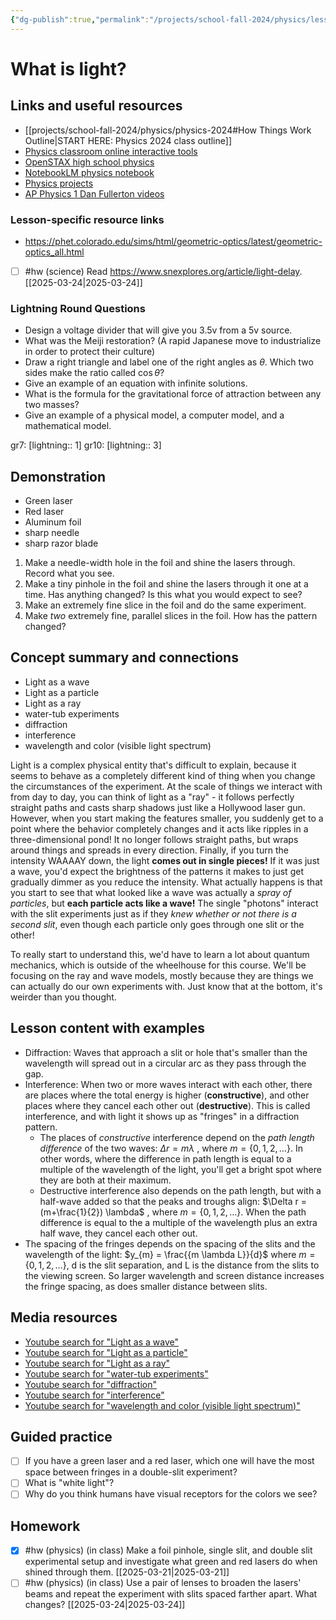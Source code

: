 ```yaml
---
{"dg-publish":true,"permalink":"/projects/school-fall-2024/physics/lessons/light-what-is-it/"}
---
```



#  What is light?

## Links and useful resources 

- [[projects/school-fall-2024/physics/physics-2024#How Things Work Outline\|START HERE: Physics 2024 class outline]]
- [Physics classroom online interactive tools](https://www.physicsclassroom.com/Lesson-Plans/Algebra-Based-Physics)
- [OpenSTAX high school physics](https://openstax.org/books/physics/pages/1-introduction)
- [NotebookLM physics notebook](https://notebooklm.google.com/notebook/94fe29f5-cebb-4621-9e03-d20110b7a978)
- [Physics projects](https://www.sciencebuddies.org/science-fair-projects/science-projects/physics/high-school)
- [AP Physics 1 Dan Fullerton videos](https://www.youtube.com/playlist?list=PLd2HWlWc-MsysWuL9ksneEM8cl5bk3bHH)


### Lesson-specific resource links

- https://phet.colorado.edu/sims/html/geometric-optics/latest/geometric-optics_all.html  
- [ ] #hw (science) Read https://www.snexplores.org/article/light-delay. [[2025-03-24\|2025-03-24]]

### Lightning Round Questions

- Design a voltage divider that will give you 3.5v from a 5v source. 
- What was the Meiji restoration? (A rapid Japanese move to industrialize in order to protect their culture) 
- Draw a right triangle and label one of the right angles as $\theta$. Which two sides make the ratio called $\cos \theta$? 
- Give an example of an equation with infinite solutions. 
- What is the formula for the gravitational force of attraction between any two masses? 
- Give an example of a physical model, a computer model, and a mathematical model.  

gr7: [lightning:: 1]
gr10: [lightning:: 3]
## Demonstration

- Green laser
- Red laser
- Aluminum foil
- sharp needle
- sharp razor blade

1. Make a needle-width hole in the foil and shine the lasers through. Record what you see.
2. Make a tiny pinhole in the foil and shine the lasers through it one at a time. Has anything changed? Is this what you would expect to see?
3. Make an extremely fine slice in the foil and do the same experiment. 
4. Make *two* extremely fine, parallel slices in the foil. How has the pattern changed?

## Concept summary and connections

- Light as a wave 
- Light as a particle 
- Light as a ray 
- water-tub experiments 
- diffraction 
- interference 
- wavelength and color (visible light spectrum) 

Light is a complex physical entity that's difficult to explain, because it seems to behave as a completely different kind of thing when you change the circumstances of the experiment. At the scale of things we interact with from day to day, you can think of light as a "ray" - it follows perfectly straight paths and casts sharp shadows just like a Hollywood laser gun. However, when you start making the features smaller, you suddenly get to a point where the behavior completely changes and it acts like ripples in a three-dimensional pond! It no longer follows straight paths, but wraps around things and spreads in every direction. Finally, if you turn the intensity WAAAAY down, the light **comes out in single pieces!** If it was just a wave, you'd expect the brightness of the patterns it makes to just get gradually dimmer as you reduce the intensity. What actually happens is that you start to see that what looked like a wave was actually a *spray of particles*, but **each particle acts like a wave!** The single "photons" interact with the slit experiments just as if they *knew whether or not there is a second slit*, even though each particle only goes through one slit or the other!

To really start to understand this, we'd have to learn a lot about quantum mechanics, which is outside of the wheelhouse for this course. We'll be focusing on the ray and wave models, mostly because they are things we can actually do our own experiments with. Just know that at the bottom, it's weirder than you thought.

## Lesson content with examples

- Diffraction: Waves that approach a slit or hole that's smaller than the wavelength will spread out in a circular arc as they pass through the gap.
- Interference: When two or more waves interact with each other, there are places where the total energy is higher (**constructive**), and other places where they cancel each other out (**destructive**). This is called interference, and with light it shows up as "fringes" in a diffraction pattern. 
    - The places of *constructive* interference depend on the *path length difference* of the two waves: $\Delta r = m \lambda$ , where $m = \{0,1,2,\dots\}$. In other words, where the difference in path length is equal to a multiple of the wavelength of the light, you'll get a bright spot where they are both at their maximum.
    - Destructive interference also depends on the path length, but with a half-wave added so that the peaks and troughs align: $\Delta r = (m+\frac{1}{2}) \lambda$ , where $m = \{0,1,2,\dots\}$. When the path difference is equal to the a multiple of the wavelength plus an extra half wave, they cancel each other out.
- The spacing of the fringes depends on the spacing of the slits and the wavelength of the light: $y_{m} = \frac{{m \lambda L}}{d}$ where $m = \{0,1,2,\dots\}$, d is the slit separation, and L is the distance from the slits to the viewing screen. So larger wavelength and screen distance increases the fringe spacing, as does smaller distance between slits.

## Media resources

- [Youtube search for "Light as a wave"](https://www.youtube.com/results?search_query=Light%20as%20a%20wave) 
- [Youtube search for "Light as a particle"](https://www.youtube.com/results?search_query=Light%20as%20a%20particle) 
- [Youtube search for "Light as a ray"](https://www.youtube.com/results?search_query=Light%20as%20a%20ray) 
- [Youtube search for "water-tub experiments"](https://www.youtube.com/results?search_query=water-tub%20experiments) 
- [Youtube search for "diffraction"](https://www.youtube.com/results?search_query=diffraction) 
- [Youtube search for "interference"](https://www.youtube.com/results?search_query=interference) 
- [Youtube search for "wavelength and color (visible light spectrum)"](https://www.youtube.com/results?search_query=wavelength%20and%20color%20(visible%20light%20spectrum)) 

## Guided practice


- [ ] If you have a green laser and a red laser, which one will have the most space between fringes in a double-slit experiment?  
- [ ] What is "white light"?  
- [ ] Why do you think humans have visual receptors for the colors we see?  

## Homework



- [x] #hw (physics) (in class) Make a foil pinhole, single slit, and double slit experimental setup and investigate what green and red lasers do when shined through them. [[2025-03-21\|2025-03-21]]
- [ ] #hw (physics) (in class) Use a pair of lenses to broaden the lasers' beams and repeat the experiment with slits spaced farther apart. What changes? [[2025-03-24\|2025-03-24]]
